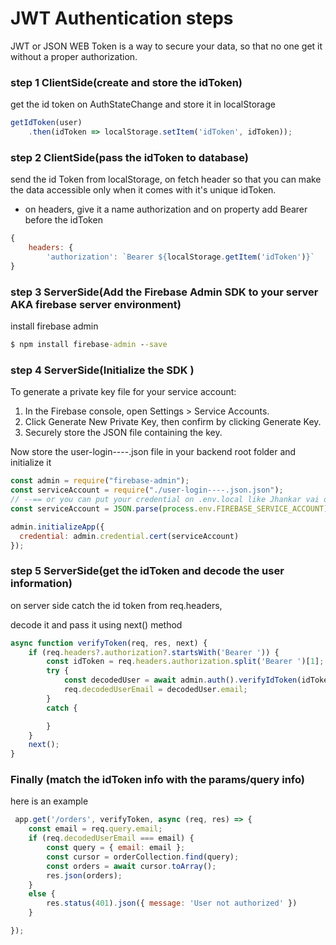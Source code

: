 # JWT Authentication steps

JWT or JSON WEB Token is a way to secure your data, so 
that no one get it without a proper authorization. 

### step 1 ClientSide(create and store the idToken)
get the id token on AuthStateChange and store it in localStorage  
``` js
getIdToken(user)
    .then(idToken => localStorage.setItem('idToken', idToken));
```

### step 2 ClientSide(pass the idToken to database)
send the id Token from localStorage, on fetch header so that you can 
make the data accessible only when it comes with it's unique idToken.
- on headers, give it a name authorization and on property add Bearer before the idToken
``` js
{
    headers: {
        'authorization': `Bearer ${localStorage.getItem('idToken')}`
}
```

### step 3 ServerSide(Add the Firebase Admin SDK to your server AKA firebase server environment)

install firebase admin
``` cmd
$ npm install firebase-admin --save
```
### step 4 ServerSide(Initialize the SDK )

To generate a private key file for your service account:

1. In the Firebase console, open Settings > Service Accounts.
2. Click Generate New Private Key, then confirm by clicking Generate Key.
3. Securely store the JSON file containing the key.

Now store the user-login----.json file in your backend root folder and 
initialize it 
```js
const admin = require("firebase-admin");
const serviceAccount = require("./user-login----.json.json");
// --== or you can put your credential on .env.local like Jhankar vai did ==-- \\
const serviceAccount = JSON.parse(process.env.FIREBASE_SERVICE_ACCOUNT);

admin.initializeApp({
  credential: admin.credential.cert(serviceAccount)
});
```


### step 5 ServerSide(get the idToken and decode the user information)
on server side catch the id token from req.headers, 

decode it and pass it using next() method
```js
async function verifyToken(req, res, next) {
    if (req.headers?.authorization?.startsWith('Bearer ')) {
        const idToken = req.headers.authorization.split('Bearer ')[1];
        try {
            const decodedUser = await admin.auth().verifyIdToken(idToken);
            req.decodedUserEmail = decodedUser.email;
        }
        catch {

        }
    }
    next();
}
```

### Finally (match the idToken info with the params/query info)
here is an example

```js
 app.get('/orders', verifyToken, async (req, res) => {
    const email = req.query.email;
    if (req.decodedUserEmail === email) {
        const query = { email: email };
        const cursor = orderCollection.find(query);
        const orders = await cursor.toArray();
        res.json(orders);
    }
    else {
        res.status(401).json({ message: 'User not authorized' })
    }

});
```